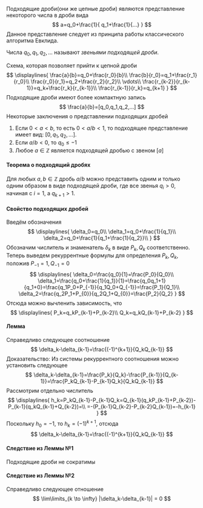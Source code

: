 Подходящие дроби(они же цепные дроби) являются представление некоторого числа в дроби вида
$$
a=q_0+\frac{1}{
q_1+\frac{1}{...}
}
$$
Данное представление следует из принципа работы классического алгоритма Евклида.

Числа $q_0,q_1,q_2,...$ называют *звеньями подходящей дроби*.

Схема, которая позволяет прийти к цепной дроби
$$
\displaylines{
\frac{a}{b}=q_0+\frac{r_0}{b}\\
\frac{b}{r_0}=q_1+\frac{r_1}{r_0}\\
\frac{r_0}{r_1}=q_2+\frac{r_2}{r_2}\\
\vdots\\
\frac{r_{k-2}}{r_{k-1}}=q_k+\frac{r_k}{r_{k-1}}\\
\frac{r_{k-1}}{r_k}=q_{k+1}
}
$$
Подходящие дроби имеют более компактную запись
$$
\frac{a}{b}=[q_0,q_1,q_2,...]
$$
Некоторые заключения о представлении подходящих дробей
1. Если $0<a<b$, то есть $0<a/b<1$, то подходящее представление имеет вид: $[0,q_1,q_2,...]$.
2. Если $a/b<0$, то $q_0\le -1$
3. Любое $a\in \mathbb Z$ является подходящей дробью с звеном $[a]$

#### Теорема о подходящий дробях
Для любых $a,b \in \mathbb Z$ дробь $a/b$  можно представить одним и только одним образом в виде подходящей дроби, где все звенья $q_i>0$, начиная с $i=1$, а $q_{k+1}>1$.

#### Свойство подходящих дробей
Введём обозначения
$$
\displaylines{
\delta_0=q_0\\
\delta_1=q_0+\frac{1}{q_1}\\
\delta_2=q_0+\frac{1}{q_1+\frac{1}{q_2}}\\
}
$$
Обозначим числитель и знаменатель $\delta_k$ в виде $P_k,Q_k$ соответственно. Теперь выведем рекуррентные формулы для определения $P_k,Q_k$, положив $P_{-1}=1, Q_{-1}=0$
$$
\displaylines{
\delta_0=\frac{q_0}{1}=\frac{P_0}{Q_0}\\
\delta_1=\frac{q_0+\frac{1}{q_1}}{1}=\frac{q_0q_1+1}{q_1+0}=\frac{q_1P_0+P_{-1}}{q_1Q_0+Q_{-1}}=\frac{P_1}{Q_1}\\
\delta_2=\frac{q_2P_1+P_{0}}{q_2Q_1+Q_{0}}=\frac{P_2}{Q_2}
}
$$
Отсюда можно вычленить зависимость, что
$$
\displaylines{
P_k=q_kP_{k-1}+P_{k-2}\\
Q_k=q_kQ_{k-1}+P_{k-2}
}
$$

#### Лемма
Справедливо следующее соотношение
$$
\delta_k-\delta_{k-1}=\frac{(-1)^{k+1}}{Q_kQ_{k-1}} 
$$
Доказательство:
Из системы рекуррентного соотношения можно установить следующее
$$
\delta_k-\delta_{k-1}=\frac{P_k}{Q_k}-\frac{P_{k-1}}{Q_{k-1}}=\frac{P_kQ_{k-1}-P_{k-1}Q_k}{Q_kQ_{k-1}} 
$$
Рассмотрим отдельно числитель
$$
\displaylines{
h_k=P_kQ_{k-1}-P_{k-1}Q_k=Q_{k-1}(q_kP_{k-1}+P_{k-2})-P_{k-1}(q_kQ_{k-1}+Q_{k-2})=\\
=-(P_{k-1}Q_{k-2}-P_{k-2}Q_{k-1})=-h_{k-1}
}
$$
Поскольку $h_0=-1$, то $h_k=(-1)^{k+1}$, отсюда
$$
\delta_k-\delta_{k-1}=\frac{(-1)^{k+1}}{Q_kQ_{k-1}} 
$$
#### Следствие из Леммы №1
Подходящие дроби не сократимы

#### Следствие из Леммы №2
Справедливо следующее отношение
$$
\lim\limits_{k \to \infty} |\delta_k-\delta_{k-1}| = 0
$$
